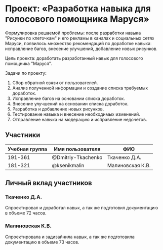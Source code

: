 # Проект: «Разработка навыка для голосового помощника Маруся»
Формулировка решаемой проблемы: после разработки навыка "Рисунки по клеточкам" и его рекламы в каналах и социальных сетях Маруси, появилось множество рекомендаций по доработке навыка: исправление багов, внесение улучшений, добавление новых рисунков.

Цель проекта: доработать разработанный навык для голосового помощника "Маруся".

Задачи по проекту:
1. Сбор обратной связи от пользователей.
2. Анализ полученной информации и создание списка требуемых доработок.
3. Исправление багов на основании списка доработок.
4. Внесение улучшений на основании списка доработок.
3. Разработка и добавление новых рисунков.
5. Тестирование навыка и внесение необходимых изменений.
6. Отправление навыка на модерацию и исправление недочетов.

## Участники
| Учебная группа | Имя пользователя | ФИО |
| -------------- | ---------------- | --- |
| 191-361 | @Dmitriy-Tkachenko | Ткаченко Д.А. |
| 181-321 | @ksenikmalin | Малиновская К.В. |

## Личный вклад участников
### Ткаченко Д.А.
Спроектировал и доработал навык, а так же подготовил документацию в объеме 72 часов.
### Малиновская К.В.
Спроектировала и задизайнила навык, а так же подготовила документацию в объеме 73 часов.